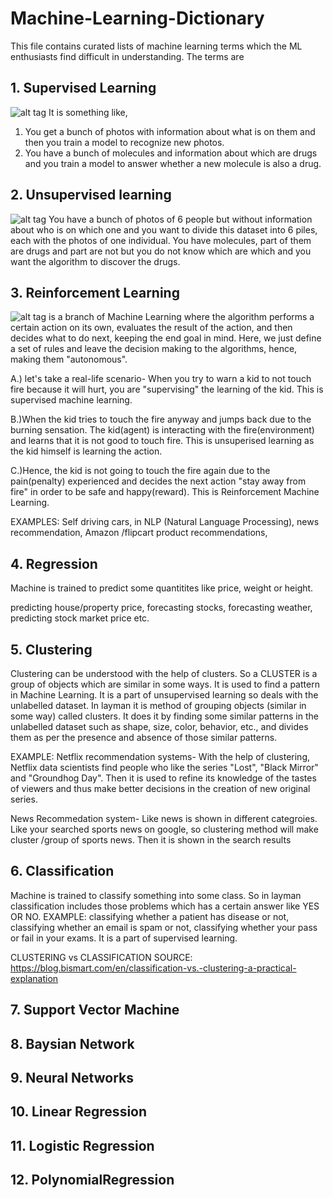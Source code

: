 # Machine-Learning-Dictionary

This file contains curated lists of machine learning terms which the ML enthusiasts find difficult in understanding.
The terms are 

## 1. Supervised Learning
![alt tag](https://cdn.educba.com/academy/wp-content/uploads/2019/08/What-is-supervised-learning.jpg)
It is something like,
1. You get a bunch of photos with information about what is on them and then you train a model to recognize new photos.
2. You have a bunch of molecules and information about which are drugs and you train a model to answer whether a new molecule is also a drug.


## 2. Unsupervised learning
![alt tag](https://static.javatpoint.com/tutorial/machine-learning/images/difference-between-supervised-and-unsupervised-learning.jpg)
You have a bunch of photos of 6 people but without information about who is on which one and you want to divide this dataset into 6 piles, each with the photos of one individual.
You have molecules, part of them are drugs and part are not but you do not know which are which and you want the algorithm to discover the drugs.


## 3. Reinforcement Learning
![alt tag](http://url/to/img.png)
is a branch of Machine Learning where the algorithm performs a certain action on its own, evaluates the result of the action, and then decides what to do next, keeping the end goal in mind. Here, we just define a set of rules and leave the decision making to the algorithms, hence, making them "autonomous".

A.) let's take a real-life scenario- When you try to warn a kid to not touch fire because it will hurt, you are "supervising" the learning of the kid. This is supervised machine learning.

B.)When the kid tries to touch the fire anyway and jumps back due to the burning sensation. The kid(agent) is interacting with the fire(environment) and learns that it is not good to touch fire. This is unsuperised learning as the kid himself is learning the action.

C.)Hence, the kid is not going to touch the fire again due to the pain(penalty) experienced and decides the next action "stay away from fire" in order to be safe and happy(reward). This is Reinforcement Machine Learning.

EXAMPLES: Self driving cars, in NLP (Natural Language Processing), news recommendation, Amazon /flipcart product recommendations,



## 4. Regression
Machine is trained to predict some quantitites like price, weight or height. 

predicting house/property price, forecasting stocks, forecasting weather, predicting stock market price etc.



## 5. Clustering
 Clustering can be understood with the help of clusters. So a CLUSTER is a group of objects which are similar in some ways. It is used to find a pattern in Machine Learning. It is a part of unsupervised learning so deals with the unlabelled dataset. In layman it is method of grouping objects (similar in some way) called clusters. It does it by finding some similar patterns in the unlabelled dataset such as shape, size, color, behavior, etc., and divides them as per the presence and absence of those similar patterns. 
 
EXAMPLE: Netflix recommendation systems- With the help of clustering, Netflix data scientists find people who like the series "Lost", "Black Mirror" and "Groundhog Day". Then it is used to refine its knowledge of the tastes of viewers and thus make better decisions in the creation of new original series.

News Recommedation system- Like news is shown in different categroies. Like your searched sports news on google, so clustering method will make cluster /group of sports news. Then it is shown in the search results



## 6. Classification
 Machine is trained to classify something into some class. So in layman classification includes those problems which has a certain answer like YES OR NO. 
EXAMPLE: classifying whether a patient has disease or not, classifying whether an email is spam or not, classifying whether your pass or fail in your exams. It is a part of supervised learning.

CLUSTERING vs CLASSIFICATION
SOURCE: https://blog.bismart.com/en/classification-vs.-clustering-a-practical-explanation


## 7. Support Vector Machine


## 8. Baysian Network


## 9. Neural Networks
## 10. Linear Regression
## 11. Logistic Regression
## 12. PolynomialRegression

